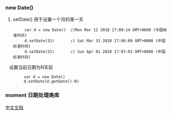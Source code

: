 ### new Date()

1. setDate() 用于设置一个月的某一天

            var d = new Date()  //Mon Mar 12 2018 17:09:14 GMT+0800 (中国标准时间)
            d.setDate(31)       // Sat Mar 31 2018 17:06:09 GMT+0800 (中国标准时间)
            d.setDate(31)       // Sun Apr 01 2018 17:07:03 GMT+0800 (中国标准时间)
            
    设置当前日期为N天前
    
            var d = new Date() 
            d.setDate(d.getDate()-N)

### moment 日期处理类库

[中文文档](http://momentjs.cn/)
